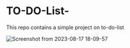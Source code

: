 # TO-DO-List-
This repo contains a simple project on to-do-list

![Screenshot from 2023-08-17 18-09-57](https://github.com/sohamd05/TO-DO-List-/assets/118821338/91f6c5b7-06f4-4fa2-90d2-dec19e91b697)
